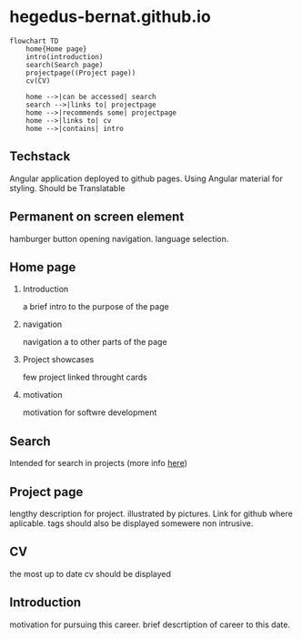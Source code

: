 # hegedus-bernat.github.io
```mermaid
flowchart TD
    home{Home page}
    intro(introduction)
    search(Search page)
    projectpage((Project page))
    cv(CV)

    home -->|can be accessed| search
    search -->|links to| projectpage
    home -->|recommends some| projectpage
    home -->|links to| cv
    home -->|contains| intro
```

## Techstack

Angular application deployed to github pages. Using Angular material for styling. Should be  Translatable

## Permanent on screen element

hamburger button opening navigation.
language selection.

## Home page

1. Introduction 
        
    a brief intro to the purpose of the page

1. navigation
    
    navigation a to other parts of the page

1. Project showcases

    few project linked throught cards

1. motivation

    motivation for softwre development


## Search

Intended for search in projects (more info [here](./pageplans/search-spec.md))

## Project page

lengthy description for project. illustrated by pictures. Link for github where aplicable. tags should also be displayed somewere non intrusive.

## CV

the most up to date cv should be displayed

## Introduction

motivation for pursuing this career. brief descrtiption of career to this date.